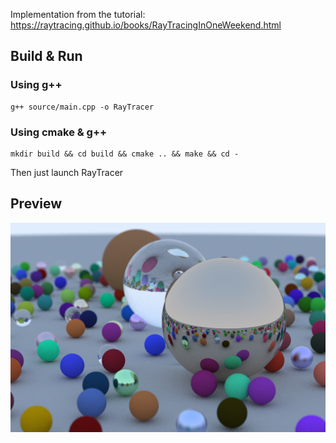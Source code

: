 Implementation from the tutorial: https://raytracing.github.io/books/RayTracingInOneWeekend.html

## Build & Run

### Using g++

```
g++ source/main.cpp -o RayTracer
```

### Using cmake & g++
```
mkdir build && cd build && cmake .. && make && cd -
```

Then just launch RayTracer

## Preview

![preview](https://github.com/VynDev/Ray-Tracer/blob/main/images/preview.png)